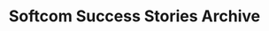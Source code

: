 ---
layout: success-stories-all
permalink: /success-stories/archive/
title: Softcom Success Stories Archive
headline: Meaningful. Innovations.
copy: |-
    A selection of success stories of Softcom's impact on people.
featured_image: /uploads/impact.jpg
image_description: Softcom Success Stories
---